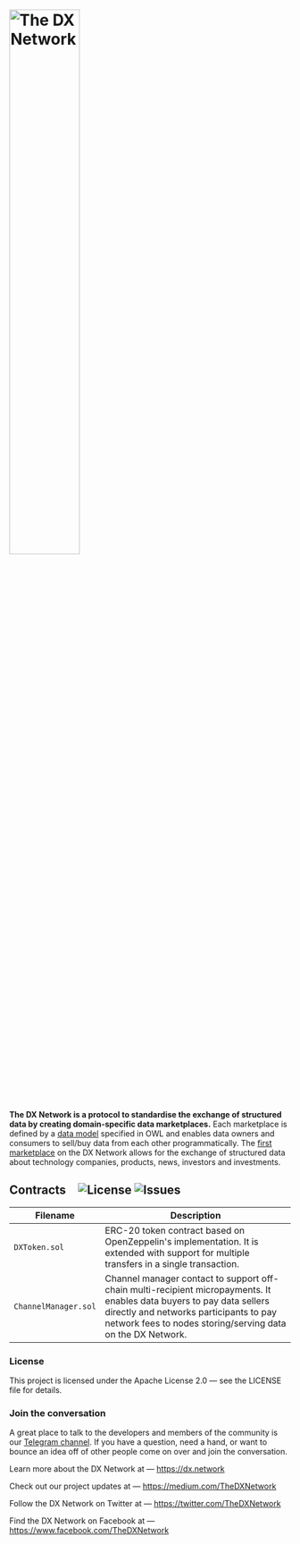 <h1>
    <a id="#" href="https://dx.network" target="_blank">
        <img src="https://i.imgur.com/1JM5lXw.png" width="50%" alt="The DX Network" />
    </a>
</h1>

**The DX Network is a protocol to standardise the exchange of structured data by creating domain-specific data marketplaces.**
Each marketplace is defined by a [data model](https://docs.dx.network/#data-models) specified in OWL and enables data owners and consumers to sell/buy data from each other programmatically.
The [first marketplace](https://docs.dx.network/#dx-tech-industry-model) on the DX Network allows for the exchange of structured data about technology companies, products, news, investors and investments.

<h2>
    Contracts&nbsp;
    <img src="https://img.shields.io/github/license/TheDXNetwork/dx-contracts.svg" alt="License" style="margin-left: 12px" />
    <img src="https://img.shields.io/github/issues/TheDXNetwork/dx-contracts.svg" alt="Issues" />
</h2>


| Filename | Description |
|----------|-------------|
| `DXToken.sol` | ERC-20 token contract based on OpenZeppelin's implementation. It is extended with support for multiple transfers in a single transaction. |
| `ChannelManager.sol` |  Channel manager contact to support off-chain multi-recipient micropayments. It enables data buyers to pay data sellers directly and networks participants to pay network fees to nodes storing/serving data on the DX Network. |

### License

This project is licensed under the Apache License 2.0 — see the LICENSE file for details.

### Join the conversation

A great place to talk to the developers and members of the community is our [Telegram channel](https://t.me/TheDXNetworkCommunity).
If you have a question, need a hand, or want to bounce an idea off of other people come on over and join the conversation. 

Learn more about the DX Network at — https://dx.network

Check out our project updates at — https://medium.com/TheDXNetwork

Follow the DX Network on Twitter at — https://twitter.com/TheDXNetwork

Find the DX Network on Facebook at — https://www.facebook.com/TheDXNetwork

